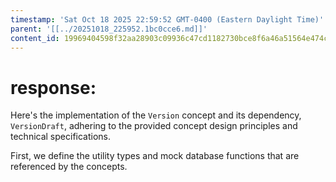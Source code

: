 ```yaml
---
timestamp: 'Sat Oct 18 2025 22:59:52 GMT-0400 (Eastern Daylight Time)'
parent: '[[../20251018_225952.1bc0cce6.md]]'
content_id: 19969404598f32aa28903c09936c47cd1182730bce8f6a46a51564e474ca8573
---
```


# response:

Here's the implementation of the `Version` concept and its dependency, `VersionDraft`, adhering to the provided concept design principles and technical specifications.

First, we define the utility types and mock database functions that are referenced by the concepts.
